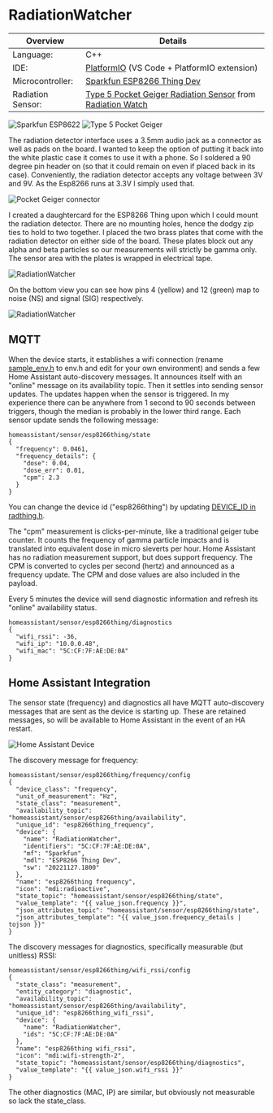 # RadiationWatcher #

Overview | Details
---|---
Language: | C++ 
IDE: | [PlatformIO](https://platformio.org/) (VS Code + PlatformIO extension)
Microcontroller: |  [Sparkfun ESP8266 Thing Dev](https://www.sparkfun.com/products/13711)
Radiation Sensor: | [Type 5 Pocket Geiger Radiation Sensor]( https://www.sparkfun.com/products/14209) from [Radiation Watch](http://www.radiation-watch.org/)

![Sparkfun ESP8622](doc/esp8266thingdev.jpg)
![Type 5 Pocket Geiger](doc/PocketGeiger.png)

The radiation detector interface uses a 3.5mm audio jack as a connector as well as pads on the board. I wanted to keep the option of putting it back into the white plastic case it comes to use it with a phone. So I soldered a 90 degree pin header on (so that it could remain on even if placed back in its case).
Conveniently, the radiation detector accepts any voltage between 3V and 9V. As the Esp8266 runs at 3.3V I simply used that. 

![Pocket Geiger connector](doc/PocketGeiger_interface.png)

I created a daughtercard for the ESP8266 Thing upon which I could mount the radiation detector. There are no mounting holes, hence the dodgy zip ties to hold to two together. I placed the two brass plates that come with the radiation detector on either side of the board. These plates block out any alpha and beta particles so our measurements will strictly be gamma only. The sensor area with the plates is wrapped in electrical tape.

![RadiationWatcher](doc/RadiationWatcher01.jpg)

On the bottom view you can see how pins 4 (yellow) and 12 (green) map to noise (NS) and signal (SIG) respectively.

![RadiationWatcher](doc/RadiationWatcher02.jpg)

## MQTT ##

When the device starts, it establishes a wifi connection (rename [sample_env.h](src/sample-env.h) to env.h and edit for your own environment) and sends a few Home Assistant auto-discovery messages. It announces itself with an "online" message on its availability topic. 
Then it settles into sending sensor updates. The updates happen when the sensor is triggered. In my experience there can be anywhere from 1 second to 90 seconds between triggers, though the median is probably in the lower third range. 
Each sensor update sends the following message:
```
homeassistant/sensor/esp8266thing/state
{
  "frequency": 0.0461,
  "frequency_details": {
    "dose": 0.04,
    "dose_err": 0.01,
    "cpm": 2.3
  }
}
``` 
You can change the device id ("esp8266thing") by updating [DEVICE_ID in radthing.h](include/radthing.h).

The "cpm" measurement is clicks-per-minute, like a traditional geiger tube counter. It counts the frequency of gamma particle impacts and is translated into equivalent dose in micro sieverts per hour. 
Home Assistant has no radiation measurement support, but does support frequency. The CPM is converted to cycles per second (hertz) and announced as a frequency update. The CPM and dose values are also included in the payload. 

Every 5 minutes the device will send diagnostic information and refresh its "online" availability status.
```
homeassistant/sensor/esp8266thing/diagnostics
{
  "wifi_rssi": -36,
  "wifi_ip": "10.0.0.48",
  "wifi_mac": "5C:CF:7F:AE:DE:0A"
}
```

## Home Assistant Integration ##

The sensor state (frequency) and diagnostics all have MQTT auto-discovery messages that are sent as the device is starting up. These are retained messages, so will be available to Home Assistant in the event of an HA restart. 

![Home Assistant Device](doc/esp8266thing-ha-device.png)

The discovery message for frequency:
```
homeassistant/sensor/esp8266thing/frequency/config
{
  "device_class": "frequency",
  "unit_of_measurement": "Hz",
  "state_class": "measurement",
  "availability_topic": "homeassistant/sensor/esp8266thing/availability",
  "unique_id": "esp8266thing_frequency",
  "device": {
    "name": "RadiationWatcher",
    "identifiers": "5C:CF:7F:AE:DE:0A",
    "mf": "Sparkfun",
    "mdl": "ESP8266 Thing Dev",
    "sw": "20221127.1800"
  },
  "name": "esp8266thing frequency",
  "icon": "mdi:radioactive",
  "state_topic": "homeassistant/sensor/esp8266thing/state",
  "value_template": "{{ value_json.frequency }}",
  "json_attributes_topic": "homeassistant/sensor/esp8266thing/state",
  "json_attributes_template": "{{ value_json.frequency_details | tojson }}"
}
```

The discovery messages for diagnostics, specifically measurable (but unitless) RSSI:
```
homeassistant/sensor/esp8266thing/wifi_rssi/config
{
  "state_class": "measurement",
  "entity_category": "diagnostic",
  "availability_topic": "homeassistant/sensor/esp8266thing/availability",
  "unique_id": "esp8266thing_wifi_rssi",
  "device": {
    "name": "RadiationWatcher",
    "ids": "5C:CF:7F:AE:DE:0A"
  },
  "name": "esp8266thing wifi_rssi",
  "icon": "mdi:wifi-strength-2",
  "state_topic": "homeassistant/sensor/esp8266thing/diagnostics",
  "value_template": "{{ value_json.wifi_rssi }}"
}
```
The other diagnostics (MAC, IP) are similar, but obviously not measurable so lack the state_class.